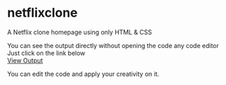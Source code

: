 # netflixclone
A Netflix clone homepage using only HTML &amp; CSS

You can see the output directly without opening the code any code editor</br>
Just click on the link below </br>
<a type="button" href="https://netflix-clone-tm.netlify.app/">View Output</a>

You can edit the code and apply your creativity on it.
